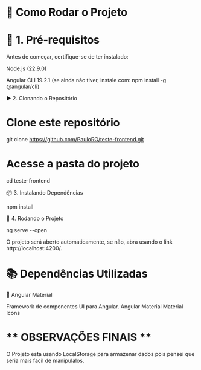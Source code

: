 # 🚀 Como Rodar o Projeto

# 🔧 1. Pré-requisitos

Antes de começar, certifique-se de ter instalado:

Node.js (22.9.0)

Angular CLI 19.2.1 (se ainda não tiver, instale com: npm install -g @angular/cli)

▶️ 2. Clonando o Repositório

# Clone este repositório
git clone <https://github.com/PauloRO/teste-frontend.git>

# Acesse a pasta do projeto
cd teste-frontend

📦 3. Instalando Dependências

npm install

🏃 4. Rodando o Projeto

ng serve --open

O projeto será aberto automaticamente, se não, abra usando o link http://localhost:4200/.

# 📚 Dependências Utilizadas
🔹 Angular Material

Framework de componentes UI para Angular.
Angular Material
Material Icons

# ** OBSERVAÇÕES FINAIS **

O Projeto esta usando LocalStorage para armazenar dados pois pensei que seria mais facil de manipulalos.